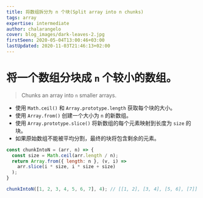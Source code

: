 ```yaml
---
title: 将数组拆分为 n 个块(Split array into n chunks)
tags: array
expertise: intermediate
author: chalarangelo
cover: blog_images/dark-leaves-2.jpg
firstSeen: 2020-05-04T13:00:46+03:00
lastUpdated: 2020-11-03T21:46:13+02:00
---
```

# 将一个数组分块成 `n` 个较小的数组。
> Chunks an array into `n` smaller arrays.

- 使用 `Math.ceil()` 和 `Array.prototype.length` 获取每个块的大小。
- 使用 `Array.from()` 创建一个大小为 `n` 的新数组。
- 使用 `Array.prototype.slice()` 将新数组的每个元素映射到长度为 `size` 的块。
- 如果原始数组不能被平均分割，最终的块将包含剩余的元素。

```js
const chunkIntoN = (arr, n) => {
  const size = Math.ceil(arr.length / n);
  return Array.from({ length: n }, (v, i) =>
    arr.slice(i * size, i * size + size)
  );
}
```

```js
chunkIntoN([1, 2, 3, 4, 5, 6, 7], 4); // [[1, 2], [3, 4], [5, 6], [7]]
```
